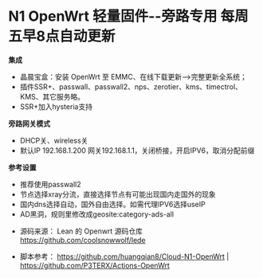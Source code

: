 # N1 OpenWrt 轻量固件--旁路专用 每周五早8点自动更新

**集成**
- 晶晨宝盒：安装 OpenWrt 至 EMMC、在线下载更新——>完整更新全系统；
- 插件SSR+、passwall、passwall2、nps、zerotier、kms、timectrol、KMS、其它服务略。
- SSR+加入hysteria支持

**旁路网关模式**
- DHCP关、wireless关
- 默认IP 192.168.1.200 网关192.168.1.1，关闭桥接，开启IPV6，取消分配前缀

**参考设置**
- 推荐使用passwall2
- 节点选择xray分流，直接选择节点有可能出现国内走国外的现象
- 国内dns选择自动，国外自由选择。如需代理IPV6选择useIP
- AD黑洞，规则里修改成geosite:category-ads-all
* 源码来源： Lean 的 Openwrt 源码仓库 https://github.com/coolsnowwolf/lede
- 脚本参考： https://github.com/huangqian8/Cloud-N1-OpenWrt | https://github.com/P3TERX/Actions-OpenWrt
